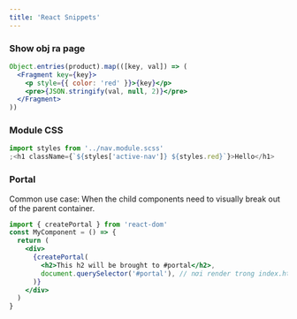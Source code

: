 ```yaml
---
title: 'React Snippets'
---
```


### Show obj ra page

```jsx
Object.entries(product).map(([key, val]) => (
  <Fragment key={key}>
    <p style={{ color: 'red' }}>{key}</p>
    <pre>{JSON.stringify(val, null, 2)}</pre>
  </Fragment>
))
```

### Module CSS

```jsx
import styles from '../nav.module.scss'
;<h1 className={`${styles['active-nav']} ${styles.red}`}>Hello</h1>
```

### Portal

Common use case: When the child components need to visually break out of the parent container.

```jsx
import { createPortal } from 'react-dom'
const MyComponent = () => {
  return (
    <div>
      {createPortal(
        <h2>This h2 will be brought to #portal</h2>,
        document.querySelector('#portal'), // nơi render trong index.html
      )}
    </div>
  )
}
```

